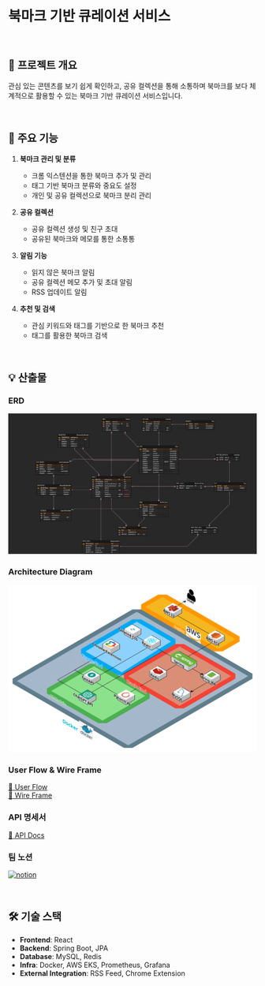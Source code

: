 # **북마크 기반 큐레이션 서비스**   

<br>

## 📖 **프로젝트 개요**
관심 있는 콘텐츠를 보기 쉽게 확인하고, 공유 컬렉션을 통해 소통하며 북마크를 보다 체계적으로 활용할 수 있는 북마크 기반 큐레이션 서비스입니다.

<br>


## 🚀 **주요 기능**
1. **북마크 관리 및 분류**
   - 크롬 익스텐션을 통한 북마크 추가 및 관리
   - 태그 기반 북마크 분류와 중요도 설정
   - 개인 및 공유 컬렉션으로 북마크 분리 관리

2. **공유 컬렉션**
   - 공유 컬렉션 생성 및 친구 초대
   - 공유된 북마크와 메모를 통한 소통통

3. **알림 기능**
   - 읽지 않은 북마크 알림
   - 공유 컬렉션 메모 추가 및 초대 알림
   - RSS 업데이트 알림

4. **추천 및 검색**
   - 관심 키워드와 태그를 기반으로 한 북마크 추천
   - 태그를 활용한 북마크 검색

<br>

## 💡 산출물 

### ERD
![ERD](image/ERD.png)

### Architecture Diagram
![Architect](image/Architecture_Diagram.png)

### User Flow & Wire Frame
[🔗 User Flow](https://www.figma.com/board/Ce1fyDbZh7lUdKMhZG1E4r/A208---FlowChart?node-id=0-1&p=f&t=gaoDUj24KI55Ow2o-0)
<br>
[🔗 Wire Frame](https://www.figma.com/design/uAl2EqrRoCL7BtRWtmnprv/A208---WireFrame?node-id=0-1&t=VfCv9iurRQE2e5lK-1)

### API 명세서
[🔗 API Docs](https://eenzzi.notion.site/API-17a45cc04c9d80e4accef604699f301b?pvs=4)

### 팀 노션
<a href="https://eenzzi.notion.site/PJT-17445cc04c9d80e48ec5feefdaf49286?pvs=4"><img alt="notion" src ="https://img.shields.io/badge/notion-skyblue.svg?&style=for-the-badge&logo=notion&logoColor=black"/></a>

<br>

## 🛠️ **기술 스택**
- **Frontend**: React  
- **Backend**: Spring Boot, JPA 
- **Database**: MySQL, Redis
- **Infra**: Docker, AWS EKS, Prometheus, Grafana
- **External Integration**: RSS Feed, Chrome Extension  

<br>




